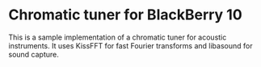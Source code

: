 # Chromatic tuner for BlackBerry 10
This is a sample implementation of a chromatic tuner for acoustic instruments.  It uses KissFFT for fast Fourier 
transforms and libasound for sound capture.